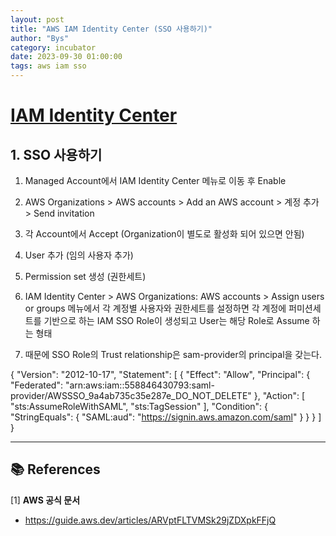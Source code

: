 ```yaml
---
layout: post
title: "AWS IAM Identity Center (SSO 사용하기)"
author: "Bys"
category: incubator
date: 2023-09-30 01:00:00
tags: aws iam sso
---
```


# [IAM Identity Center](https://docs.aws.amazon.com/singlesignon/latest/userguide/what-is.html)  

## 1. SSO 사용하기

1. Managed Account에서 IAM Identity Center 메뉴로 이동 후 Enable 
2. AWS Organizations > AWS accounts > Add an AWS account > 계정 추가 > Send invitation
3. 각 Account에서 Accept (Organization이 별도로 활성화 되어 있으면 안됨)
4. User 추가 (임의 사용자 추가)
5. Permission set 생성 (권한세트)
6. IAM Identity Center > AWS Organizations: AWS accounts > Assign users or groups 메뉴에서 각 계정별 사용자와 권한세트를 설정하면 각 계정에 퍼미션세트를 기반으로 하는 IAM SSO Role이 생성되고 User는 해당 Role로 Assume 하는 형태

7. 때문에 SSO Role의 Trust relationship은 sam-provider의 principal을 갖는다.

{
    "Version": "2012-10-17",
    "Statement": [
        {
            "Effect": "Allow",
            "Principal": {
                "Federated": "arn:aws:iam::558846430793:saml-provider/AWSSSO_9a4ab735c35e287e_DO_NOT_DELETE"
            },
            "Action": [
                "sts:AssumeRoleWithSAML",
                "sts:TagSession"
            ],
            "Condition": {
                "StringEquals": {
                    "SAML:aud": "https://signin.aws.amazon.com/saml"
                }
            }
        }
    ]
}


---

## 📚 References

[1] **AWS 공식 문서**  
- https://guide.aws.dev/articles/ARVptFLTVMSk29jZDXpkFFjQ
